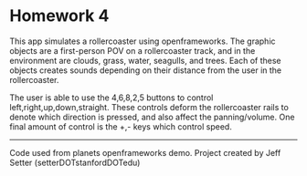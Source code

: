 # Homework 4

This app simulates a rollercoaster using openframeworks. The graphic objects are a first-person POV on a rollercoaster track, and in the environment are clouds, grass, water, seagulls, and trees. Each of these objects creates sounds depending on their distance from the user in the rollercoaster.

The user is able to use the 4,6,8,2,5 buttons to control left,right,up,down,straight. These controls deform the rollercoaster rails to denote which direction is pressed, and also affect the panning/volume. One final amount of control is the +,- keys which control speed.

---

Code used from planets openframeworks demo.
Project created by Jeff Setter (setterDOTstanfordDOTedu)